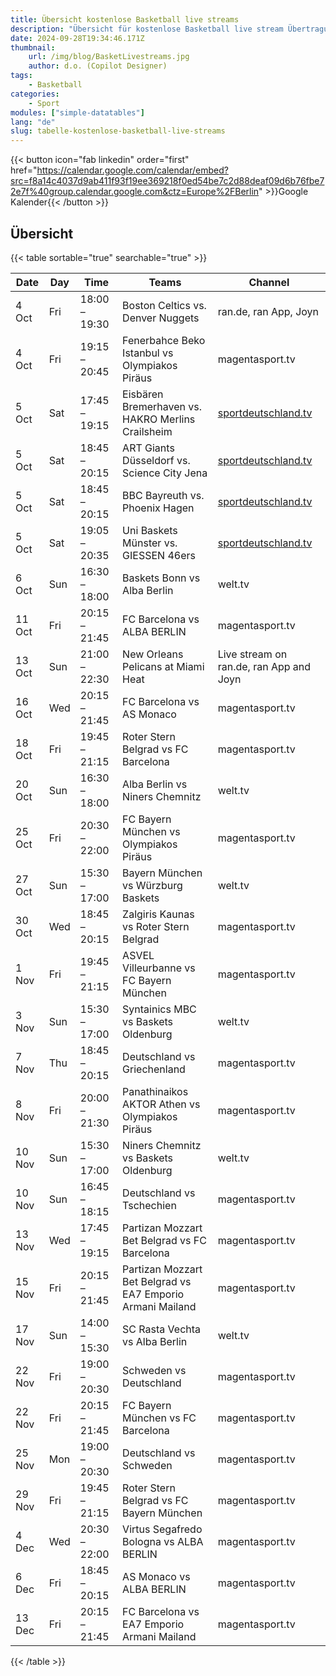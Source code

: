 ```yaml
---
title: Übersicht kostenlose Basketball live streams
description: "Übersicht für kostenlose Basketball live stream Übertragungen von magentasport, sportschau und anderen"
date: 2024-09-28T19:34:46.171Z
thumbnail:
    url: /img/blog/BasketLivestreams.jpg
    author: d.o. (Copilot Designer)
tags:
    - Basketball
categories:
    - Sport
modules: ["simple-datatables"]
lang: "de"
slug: tabelle-kostenlose-basketball-live-streams
---
```


{{< button icon="fab linkedin" order="first" href="https://calendar.google.com/calendar/embed?src=f8a14c4037d9ab411f93f19ee369218f0ed54be7c2d88deaf09d6b76fbe72e7f%40group.calendar.google.com&ctz=Europe%2FBerlin" >}}Google Kalender{{< /button >}}

## Übersicht

{{< table sortable="true" searchable="true" >}}


| Date  | Day | Time            | Teams                                      | Channel                                                                 |
|-------|-----|------------------|--------------------------------------------|-------------------------------------------------------------------------|
| 4 Oct | Fri | 18:00 – 19:30    | Boston Celtics vs. Denver Nuggets          | ran.de, ran App, Joyn                                                   |
| 4 Oct | Fri | 19:15 – 20:45    | Fenerbahce Beko Istanbul vs Olympiakos Piräus | magentasport.tv                                                         |
| 5 Oct | Sat | 17:45 – 19:15    | Eisbären Bremerhaven vs. HAKRO Merlins Crailsheim | [sportdeutschland.tv](https://sportdeutschland.tv/videos/basketball)    |
| 5 Oct | Sat | 18:45 – 20:15    | ART Giants Düsseldorf vs. Science City Jena | [sportdeutschland.tv](https://sportdeutschland.tv/videos/basketball)    |
| 5 Oct | Sat | 18:45 – 20:15    | BBC Bayreuth vs. Phoenix Hagen             | [sportdeutschland.tv](https://sportdeutschland.tv/videos/basketball)    |
| 5 Oct | Sat | 19:05 – 20:35    | Uni Baskets Münster vs. GIESSEN 46ers      | [sportdeutschland.tv](https://sportdeutschland.tv/videos/basketball)    |
| 6 Oct | Sun | 16:30 – 18:00    | Baskets Bonn vs Alba Berlin                | welt.tv                                                                 |
| 11 Oct| Fri | 20:15 – 21:45    | FC Barcelona vs ALBA BERLIN                | magentasport.tv                                                         |
| 13 Oct| Sun | 21:00 – 22:30    | New Orleans Pelicans at Miami Heat         | Live stream on ran.de, ran App and Joyn                                  |
| 16 Oct| Wed | 20:15 – 21:45    | FC Barcelona vs AS Monaco                  | magentasport.tv                                                         |
| 18 Oct| Fri | 19:45 – 21:15    | Roter Stern Belgrad vs FC Barcelona        | magentasport.tv                                                         |
| 20 Oct| Sun | 16:30 – 18:00    | Alba Berlin vs Niners Chemnitz             | welt.tv                                                                 |
| 25 Oct| Fri | 20:30 – 22:00    | FC Bayern München vs Olympiakos Piräus     | magentasport.tv                                                         |
| 27 Oct| Sun | 15:30 – 17:00    | Bayern München vs Würzburg Baskets         | welt.tv                                                                 |
| 30 Oct| Wed | 18:45 – 20:15    | Zalgiris Kaunas vs Roter Stern Belgrad     | magentasport.tv                                                         |
| 1 Nov | Fri | 19:45 – 21:15    | ASVEL Villeurbanne vs FC Bayern München    | magentasport.tv                                                         |
| 3 Nov | Sun | 15:30 – 17:00    | Syntainics MBC vs Baskets Oldenburg        | welt.tv                                                                 |
| 7 Nov | Thu | 18:45 – 20:15    | Deutschland vs Griechenland                | magentasport.tv                                                         |
| 8 Nov | Fri | 20:00 – 21:30    | Panathinaikos AKTOR Athen vs Olympiakos Piräus | magentasport.tv                                                         |
| 10 Nov| Sun | 15:30 – 17:00    | Niners Chemnitz vs Baskets Oldenburg       | welt.tv                                                                 |
| 10 Nov| Sun | 16:45 – 18:15    | Deutschland vs Tschechien                  | magentasport.tv                                                         |
| 13 Nov| Wed | 17:45 – 19:15    | Partizan Mozzart Bet Belgrad vs FC Barcelona | magentasport.tv                                                         |
| 15 Nov| Fri | 20:15 – 21:45    | Partizan Mozzart Bet Belgrad vs EA7 Emporio Armani Mailand | magentasport.tv                                                         |
| 17 Nov| Sun | 14:00 – 15:30    | SC Rasta Vechta vs Alba Berlin             | welt.tv                                                                 |
| 22 Nov| Fri | 19:00 – 20:30    | Schweden vs Deutschland                    | magentasport.tv                                                         |
| 22 Nov| Fri | 20:15 – 21:45    | FC Bayern München vs FC Barcelona          | magentasport.tv                                                         |
| 25 Nov| Mon | 19:00 – 20:30    | Deutschland vs Schweden                    | magentasport.tv                                                         |
| 29 Nov| Fri | 19:45 – 21:15    | Roter Stern Belgrad vs FC Bayern München   | magentasport.tv                                                         |
| 4 Dec | Wed | 20:30 – 22:00    | Virtus Segafredo Bologna vs ALBA BERLIN    | magentasport.tv                                                         |
| 6 Dec | Fri | 18:45 – 20:15    | AS Monaco vs ALBA BERLIN                   | magentasport.tv                                                         |
| 13 Dec| Fri | 20:15 – 21:45    | FC Barcelona vs EA7 Emporio Armani Mailand | magentasport.tv                                                         |

{{< /table >}}

